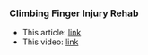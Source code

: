### Climbing Finger Injury Rehab

* This article: [link](https://www.grassrootsphysicaltherapy.com/physical-therapy-treatment/2018/11/29/hang-right-part-3-healing-nagging-finger-injury)
* This video: [link](https://www.youtube.com/watch?v=MgPEVzkVwUA)